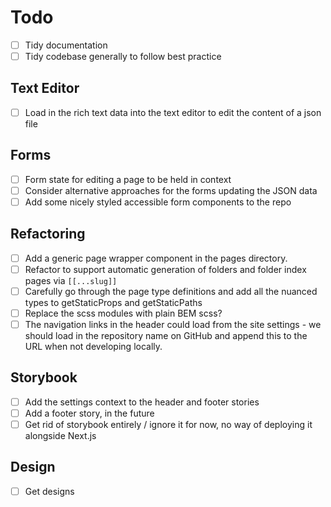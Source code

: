 # Todo

- [ ] Tidy documentation
- [ ] Tidy codebase generally to follow best practice

## Text Editor

- [ ] Load in the rich text data into the text editor to edit the content of a json file

## Forms

- [ ] Form state for editing a page to be held in context
- [ ] Consider alternative approaches for the forms updating the JSON data
- [ ] Add some nicely styled accessible form components to the repo

## Refactoring

- [ ] Add a generic page wrapper component in the pages directory.
- [ ] Refactor to support automatic generation of folders and folder index pages via `[[...slug]]`
- [ ] Carefully go through the page type definitions and add all the nuanced types to getStaticProps and getStaticPaths
- [ ] Replace the scss modules with plain BEM scss?
- [ ] The navigation links in the header could load from the site settings - we should load in the repository name on GitHub and append this to the URL when not developing locally.

## Storybook

- [ ] Add the settings context to the header and footer stories
- [ ] Add a footer story, in the future
- [ ] Get rid of storybook entirely / ignore it for now, no way of deploying it alongside Next.js

## Design

- [ ] Get designs
